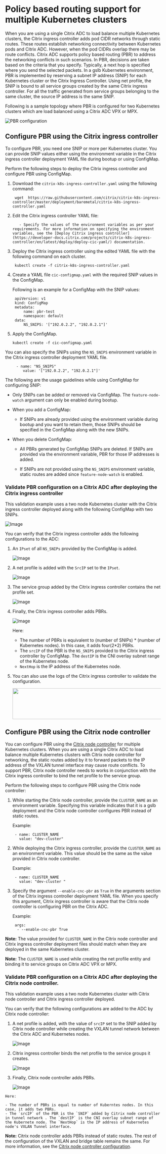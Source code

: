 # Policy based routing support for multiple Kubernetes clusters

When you are using a single Citrix ADC to load balance multiple Kubernetes clusters, the Citrix ingress controller adds pod CIDR networks through static routes. These routes establish networking connectivity between Kubernetes pods and Citrix ADC. However, when the pod CIDRs overlap there may be route conflicts. Citrix ADC supports policy based routing (PBR) to address the networking conflicts in such scenarios. In PBR, decisions are taken based on the criteria that you specify. Typically, a next hop is specified where you send the selected packets. In a gslb Kubernetes environment, PBR is implemented by reserving a subnet IP address (SNIP) for each Kubernetes cluster or the Citrix Ingress Controller. Using net profile, the SNIP is bound to all service groups created by the same Citrix ingress controller. For all the traffic generated from service groups belonging to the same cluster, the source IP address is the same SNIP.

Following is a sample topology where PBR is configured for two Kubernetes clusters which are load balanced using a Citrix ADC VPX or MPX.

![PBR configuration](../media/pbr.jpg)

## Configure PBR using the Citrix ingress controller

To configure PBR, you need one SNIP or more per Kubernetes cluster. You can provide SNIP values either using the environment variable in the Citrix ingress controller deployment YAML file during bootup or using ConfigMap.

Perform the following steps to deploy the Citrix ingress controller and configure PBR using ConfigMap.

1. Download the `citrix-k8s-ingress-controller.yaml` using the following command:

        wget  https://raw.githubusercontent.com/citrix/citrix-k8s-ingress-controller/master/deployment/baremetal/citrix-k8s-ingress-controller.yaml

2. Edit the Citrix ingress controller YAML file:
  
          - Specify the values of the environment variables as per your requirements. For more information on specifying the environment variables, see the [Deploy Citrix ingress controller](https://developer-docs.citrix.com/projects/citrix-k8s-ingress-controller/en/latest/deploy/deploy-cic-yaml/) documentation.

3. Deploy the Citrix ingress controller using the edited YAML file with the following command on each cluster.

        kubectl create -f citrix-k8s-ingress-controller.yaml

4. Create a YAML file `cic-configmap.yaml` with the required SNIP values in the ConfigMap.

    Following is an example for a ConfigMap with the SNIP values:

        
        apiVersion: v1
        kind: ConfigMap
        metadata:
            name: pbr-test
            namespace: default
        data:
            NS_SNIPS: '["192.0.2.2", "192.0.2.1"]'
        

5. Apply the ConfigMap.
   
       kubectl create -f cic-configmap.yaml

You can also specify the SNIPs using the `NS_SNIPS` environment variable in the Citrix ingress controller deployment YAML file.

         - name: "NS_SNIPS"
            value: '["192.0.2.2", "192.0.2.1"]'

The following are the usage guidelines while using ConfigMap for configuring SNIP:

- Only SNIPs can be added or removed via ConfigMap. The `feature-node-watch` argument can only be enabled during bootup.

- When you add a ConfigMap:
   
    - If SNIPs are already provided using the environment variable during bootup and you want to retain them, those SNIPs should be specified in the ConfigMap along with the new SNIPs.

- When you delete ConfigMap:
  
    - All PBRs generated by ConfigMap SNIPs are deleted. If SNIPs are provided via the environment variable, PBR for those IP addresses is added.

    - If SNIPs are not provided using the `NS_SNIPS` environment variable, static routes are added since `feature-node-watch` is enabled.


### Validate PBR configuration on a Citrix ADC after deploying the Citrix ingress controller

This validation example uses a two node Kubernetes cluster with the Citrix ingress controller deployed along with the following ConfigMap with two SNIPs.

   ![Image](https://user-images.githubusercontent.com/46886297/117246195-cf68b400-ae59-11eb-9986-14e53ae98701.png)

You can verify that the Citrix ingress controller adds the following configurations to the ADC:

 1. An `IPset` of all `NS_SNIPs` provided by the ConfigMap is added.
 
       ![Image](https://user-images.githubusercontent.com/46886297/117246342-19519a00-ae5a-11eb-8e65-70944c24ef51.png)

 2. A net profile is added with the `SrcIP` set to the `IPset`.

       ![Image](https://user-images.githubusercontent.com/46886297/117246445-4736de80-ae5a-11eb-8f0e-fd1829d6343d.png)

 3. The service group added by the Citrix ingress controller contains the net profile set.

       ![Image](https://user-images.githubusercontent.com/46886297/117246742-c4faea00-ae5a-11eb-8e1d-fe0878066b6c.png)

4. Finally, the Citrix ingress controller adds PBRs.

    ![Image](https://user-images.githubusercontent.com/46886297/117247049-3c307e00-ae5b-11eb-8130-2895384113ce.png)
    
    Here:
    - The number of PBRs is equivalent to (number of SNIPs) * (number of Kubernetes nodes). In this case, it adds four(2*2) PBRs.
    - The `srcIP` of the PBR is the `NS_SNIPS` provided to the Citrix ingress controller by ConfigMap. The `destIP` is the CNI overlay subnet range of the Kubernetes node.
    - `NextHop` is the IP address of the Kubernetes node. 

5. You can also use the logs of the Citrix ingress controller to validate the configuration.

     <img src="https://user-images.githubusercontent.com/46886297/117247896-b1e91980-ae5c-11eb-8fbb-177c1db7ceb2.png" width="1200" height="100">

## Configure PBR using the Citrix node controller

You can configure PBR using the [Citrix node controller](https://github.com/citrix/citrix-k8s-node-controller) for multiple Kubernetes clusters. When you are using a single Citrix ADC to load balance multiple Kubernetes clusters with Citrix node controller for networking, the static routes added by it to forward packets to the IP address of the VXLAN tunnel interface may cause route conflicts. To support PBR, Citrix node controller needs to works in conjunction with the Citrix ingress controller to bind the net profile to the service group. 

Perform the following steps to configure PBR using the Citrix node controller:

1. While starting the Citrix node controller, provide the `CLUSTER_NAME` as an environment variable. Specifying this variable indicates that it is a gslb deployment and the Citrix node controller configures PBR instead of static routes.  
    
    Example:

        - name: CLUSTER_NAME 
          value: "dev-cluster"

2. While deploying the Citrix ingress controller, provide the `CLUSTER_NAME` as an environment variable. This value should be the same as the value provided in Citrix node controller.

    Example:  

        - name: CLUSTER_NAME  
          value: "dev-cluster "

1. Specify the argument `--enable-cnc-pbr` as `True` in the arguments section of the Citrix ingress controller deployment YAML file. When you specify this argument, Citrix ingress controller is aware that the Citrix node controller is configuring PBR on the Citrix ADC.

    Example:

        args: 
         - --enable-cnc-pbr True          

**Note:** The value provided for `CLUSTER_NAME` in the Citrix node controller and Citrix ingress controller deployment files should match when they are deployed in the same Kubernetes cluster.

**Note:** The `CLUSTER_NAME` is used while creating the net profile entity and binding it to service groups on Citrix ADC VPX or MPX.

### Validate PBR configuration on a Citrix ADC after deploying the Citrix node controller.

This validation example uses a two node Kubernetes cluster with Citrix node controller and Citrix ingress controller deployed. 

You can verify that the following configurations are added to the ADC by Citrix node controller:

  1. A net profile is added, with the value of `srcIP` set to the SNIP added by Citrix node controller while creating the VXLAN tunnel network between the Citrix ADC and Kubernetes nodes.
  
     ![Image](https://user-images.githubusercontent.com/46886297/117264605-03030880-ae71-11eb-81a1-827e58778b2e.png)

  2. Citrix ingress controller binds the net profile to the service groups it creates.

     ![Image](https://user-images.githubusercontent.com/46886297/117264747-262db800-ae71-11eb-8751-43a1f8161ef9.png)
  
  3. Finally, Citrix node controller adds PBRs.

     ![Image](https://user-images.githubusercontent.com/46886297/117265066-7a389c80-ae71-11eb-82ce-247a9ded3b23.png)
     
    Here:

    - The number of PBRs is equal to number of Kuberntes nodes. In this case, it adds two PBRs.
    - The `srcIP` of the PBR is the `SNIP` added by Citrix node controller in tunnel network . The `destIP` is the CNI overlay subnet range of the Kubernete node. The `NextHop` is the IP address of Kubernetes node's VXLAN Tunnel interface. 
        

**Note:** Citrix node controller adds PBRs instead of static routes. The rest of the configuration of the VXLAN and bridge table remains the same. For more information, see the [Citrix node controller configuration](https://github.com/citrix/citrix-k8s-node-controller/tree/master/deploy#verify-the-deployment). 

